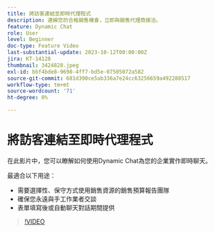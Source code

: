 ```yaml
---
title: 將訪客連結至即時代理程式
description: 連線您的合格銷售機會，立即與銷售代理商接洽。
feature: Dynamic Chat
role: User
level: Beginner
doc-type: Feature Video
last-substantial-update: 2023-10-12T00:00:00Z
jira: KT-14128
thumbnail: 3424828.jpeg
exl-id: bbf4bde8-9698-4ff7-bd5e-07505072a582
source-git-commit: 681d390ce5ab336a7e24cc63256659a492288517
workflow-type: tm+mt
source-wordcount: '71'
ht-degree: 0%

---
```


# 將訪客連結至即時代理程式

在此影片中，您可以瞭解如何使用Dynamic Chat為您的企業實作即時聊天。

最適合以下用途：

* 需要選擇性、保守方式使用銷售資源的銷售預算報告團隊
* 確保您永遠與手工作業者交談
* 表單填寫後或自動聊天對話期間提供

>[!VIDEO](https://video.tv.adobe.com/v/3424828/?learn=on)
